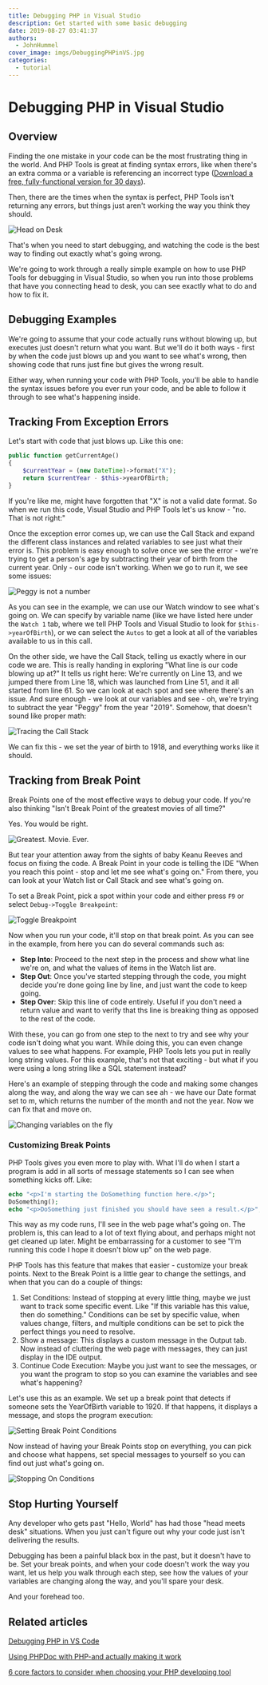 ```yaml
---
title: Debugging PHP in Visual Studio
description: Get started with some basic debugging
date: 2019-08-27 03:41:37
authors:
  - JohnHummel
cover_image: imgs/DebuggingPHPinVS.jpg
categories:
  - tutorial
---
```


# Debugging PHP in Visual Studio

## Overview

<!-- more -->

Finding the one mistake in your code can be the most frustrating thing in the world. And PHP Tools is great at finding syntax errors, like when there's an extra comma or a variable is referencing an incorrect type ([Download a free, fully-functional version for 30 days](https://www.devsense.com/en/download)).

Then, there are the times when the syntax is perfect, PHP Tools isn't returning any errors, but things just aren't working the way you think they should. 

![Head on Desk](imgs/headDesk.gif)

That's when you need to start debugging, and watching the code is the best way to finding out exactly what's going wrong.

We're going to work through a really simple example on how to use PHP Tools for debugging in Visual Studio, so when you run into those problems that have you connecting head to desk, you can see exactly what to do and how to fix it.

## Debugging Examples

We're going to assume that your code actually runs without blowing up, but executes just doesn't return what you want.  But we'll do it both ways - first by when the code just blows up and you want to see what's wrong, then showing code that runs just fine but gives the wrong result.

Either way, when running your code with PHP Tools, you'll be able to handle the syntax issues before you ever run your code, and be able to follow it through to see what's happening inside.

## Tracking From Exception Errors

Let's start with code that just blows up.  Like this one:

```php
public function getCurrentAge()
{
    $currentYear = (new DateTime)->format("X");
    return $currentYear - $this->yearOfBirth;
}
```

If you're like me, might have forgotten that "X" is not a valid date format.  So when we run this code, Visual Studio and PHP Tools let's us know - "no.  That is not right:"

Once the exception error comes up, we can use the Call Stack and expand the different class instances and related variables to see just what their error is.  This problem is easy enough to solve once we see the error - we're trying to get a person's age by subtracting their year of birth from the current year.  Only - our code isn't working.  When we go to run it, we see some issues:

![Peggy is not a number](imgs/exceptionStackVisualStudio.gif)

As you can see in the example, we can use our Watch window to see what's going on.  We can specify by variable name (like we have listed here under the `Watch 1` tab, where we tell PHP Tools and Visual Studio to look for `$this->yearOfBirth`), or we can select the `Autos` to get a look at all of the variables available to us in this call.

On the other side, we have the Call Stack, telling us exactly where in our code we are.  This is really handing in exploring "What line is our code blowing up at?"  It tells us right here:  We're currently on Line 13, and we jumped there from Line 18, which was launched from Line 51, and it all started from line 61.  So we can look at each spot and see where there's an issue.  And sure enough - we look at our variables and see - oh, we're trying to subtract the year "Peggy" from the year "2019".  Somehow, that doesn't sound like proper math:

![Tracing the Call Stack](imgs/exceptionCallStackVisualStudio.png)

We can fix this - we set the year of birth to 1918, and everything works like it should.
 
## Tracking from Break Point

Break Points one of the most effective ways to debug your code.  If you're also thinking "Isn't Break Point of the greatest movies of all time?"

Yes.  You would be right.

![Greatest.  Movie.  Ever.](imgs/BreakPoint.jpg)

But tear your attention away from the sights of baby Keanu Reeves and focus on fixing the code.  A Break Point in your code is telling the IDE "When you reach this point - stop and let me see what's going on."  From there, you can look at your Watch list or Call Stack and see what's going on.

To set a Break Point, pick a spot within your code and either press `F9` or select `Debug->Toggle Breakpoint`:

![Toggle Breakpoint](imgs/setBreakPointVisualStudio.gif)

Now when you run your code, it'll stop on that break point.  As you can see in the example, from here you can do several commands such as:

* **Step Into**:  Proceed to the next step in the process and show what line we're on, and what the values of items in the Watch list are.
* **Step Out**:  Once you've started stepping through the code, you might decide you're done going line by line, and just want the code to keep going.
* **Step Over**: Skip this line of code entirely.  Useful if you don't need a return value and want to verify that ths line is breaking thing as opposed to the rest of the code.

With these, you can go from one step to the next to try and see why your code isn't doing what you want.  While doing this, you can even change values to see what happens.  For example, PHP Tools lets you put in really long string values.  For this example, that's not that exciting - but what if you were using a long string like a SQL statement instead?

Here's an example of stepping through the code and making some changes along the way, and along the way we can see ah - we have our Date format set to m, which returns the number of the month and not the year.  Now we can fix that and move on.

![Changing variables on the fly](imgs/setVariablesOnTheFly.gif)

### Customizing Break Points

PHP Tools gives you even more to play with.  What I'll do when I start a program is add in all sorts of message statements so I can see when something kicks off.  Like:

```php
echo "<p>I'm starting the DoSomething function here.</p>";
DoSomething();
echo "<p>DoSomething just finished you should have seen a result.</p>";
```

This way as my code runs, I'll see in the web page what's going on.  The problem is, this can lead to a lot of text flying about, and perhaps might not get cleaned up later.  Might be embarrassing for a customer to see "I'm running this code I hope it doesn't blow up" on the web page.

PHP Tools has this feature that makes that easier - customize your break points.  Next to the Break Point is a little gear to change the settings, and when that you can do a couple of things:

1. Set Conditions:  Instead of stopping at every little thing, maybe we just want to track some specific event.  Like "If this variable has this value, then do something."  Conditions can be set by specific value, when values change, filters, and multiple conditions can be set to pick the perfect things you need to resolve.
1. Show a message:  This displays a custom message in the Output tab.  Now instead of cluttering the web page with messages, they can just display in the IDE output.
1. Continue Code Execution:  Maybe you just want to see the messages, or you want the program to stop so you can examine the variables and see what's happening?

Let's use this as an example.  We set up a break point that detects if someone sets the YearOfBirth variable to 1920.  If that happens, it displays a message, and stops the program execution:

![Setting Break Point Conditions](imgs/breakPointConditions.png)

Now instead of having your Break Points stop on everything, you can pick and choose what happens, set special messages to yourself so you can find out just what's going on.

![Stopping On Conditions](imgs/breakPointConditionsExample.gif)

## Stop Hurting Yourself

Any developer who gets past "Hello, World" has had those "head meets desk" situations.  When you just can't figure out why your code just isn't delivering the results.

Debugging has been a painful black box in the past, but it doesn't have to be.  Set your break points, and when your code doesn't work the way you want, let us help you walk through each step, see how the values of your variables are changing along the way, and you'll spare your desk.

And your forehead too.


## Related articles

[Debugging PHP in VS Code](https://blog.devsense.com/debugging-in-visual-studio-code)

[Using PHPDoc with PHP-and actually making it work](https://blog.devsense.com/using-phpdoc-with-php7-and-make-it-work)

[6 core factors to consider when choosing your PHP developing tool](https://blog.devsense.com/2019/factors-to-consider-when-choosing-your-php-development-tool)









